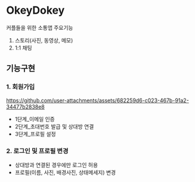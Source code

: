 # OkeyDokey
커플들을 위한 소통앱
주요기능
1. 스토리(사진, 동영상, 메모)
2. 1:1 채팅
  

## 기능구현

### 1. 회원가입
https://github.com/user-attachments/assets/682259d6-c023-467b-91a2-34477b2838e8

- 1단계_이메일 인증
- 2단계_초대번호 발급 및 상대방 연결
- 3단계_프로필 설정



### 2. 로그인 및 프로필 변경

- 상대방과 연결된 경우에만 로그인 허용
- 프로필(이름, 사진, 배경사진, 상태메세지) 변경
  
